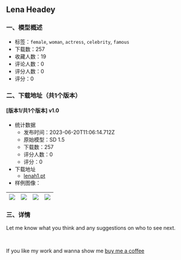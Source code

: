 ## Lena Headey
### 一、模型概述

- 标签：`female`, `woman`, `actress`, `celebrity`, `famous`
- 下载数：257
- 收藏人数：19
- 评论人数：0
- 评分人数：0
- 评分：0

### 二、下载地址（共1个版本）

#### [版本1/共1个版本] v1.0

- 统计数据
  - 发布时间：2023-06-20T11:06:14.712Z
  - 原始模型：SD 1.5
  - 下载数：257
  - 评分人数：0
  - 评分：0
- 下载地址
  - [lenah1.pt](https://civitai.com/api/download/models/100175)
- 样例图像：

| <img src="https://image.civitai.com/xG1nkqKTMzGDvpLrqFT7WA/1936ede8-d641-45a1-90c6-187008cacd07/width=450/1218175.jpeg" /> | <img src="https://image.civitai.com/xG1nkqKTMzGDvpLrqFT7WA/7ff09372-d01f-45eb-8135-2af6fc59ecc6/width=450/1218178.jpeg" /> | <img src="https://image.civitai.com/xG1nkqKTMzGDvpLrqFT7WA/50900745-b295-4b93-852e-0d25fd600d60/width=450/1218176.jpeg" /> | <img src="https://image.civitai.com/xG1nkqKTMzGDvpLrqFT7WA/332df2a4-1072-4939-9b2f-ce43c2815f8a/width=450/1218174.jpeg" /> |
| ---- | ---- | ---- | ---- |


### 三、详情
<p>Let me know what you think and any suggestions on who to see next.</p><p>‌</p><p>If you like my work and wanna show me <a target="_blank" rel="ugc" href="https://www.buymeacoffee.com/wtygfmfhfvb">buy me a coffee</a></p>